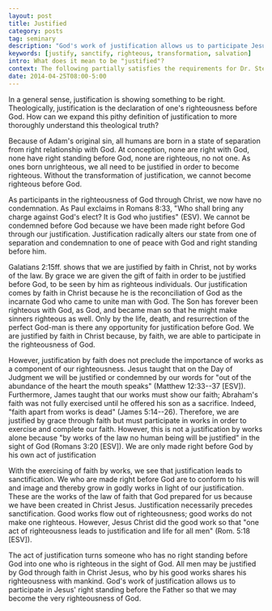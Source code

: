 ```yaml
---
layout: post
title: Justified
category: posts
tag: seminary
description: "God's work of justification allows us to participate Jesus' right standing before the Father so that we may become the very righteousness of God."
keywords: [justify, sanctify, righteous, transformation, salvation]
intro: What does it mean to be "justified"?
context: The following partially satisfies the requirements for Dr. Steven McKinion's Christian Theology II class at Southeastern Baptist Theological Seminary.
date: 2014-04-25T08:00-5:00
---
```


In a general sense, justification is showing something to be right. Theologically, justification is the declaration of one's righteousness before God. How can we expand this pithy definition of justification to more thoroughly understand this theological truth?

Because of Adam's original sin, all humans are born in a state of separation from right relationship with God. At conception, none are right with God, none have right standing before God, none are righteous, no not one. As ones born unrighteous, we all need to be justified in order to become righteous. Without the transformation of justification, we cannot become righteous before God.

As participants in the righteousness of God through Christ, we now have no condemnation. As Paul exclaims in Romans 8:33, "Who shall bring any charge against God's elect? It is God who justifies" (ESV). We cannot be condemned before God because we have been made right before God through our justification. Justification radically alters our state from one of separation and condemnation to one of peace with God and right standing before him. 

Galatians 2:15ff. shows that we are justified by faith in Christ, not by works of the law. By grace we are given the gift of faith in order to be justified before God, to be seen by him as righteous individuals. Our justification comes by faith in Christ because he is the reconciliation of God as the incarnate God who came to unite man with God. The Son has forever been righteous with God, as God, and became man so that he might make sinners righteous as well. Only by the life, death, and resurrection of the perfect God-man is there any opportunity for justification before God. We are justified by faith in Christ because, by faith, we are able to participate in the righteousness of God.

However, justification by faith does not preclude the importance of works as a component of our righteousness. Jesus taught that on the Day of Judgment we will be justified or condemned by our words for "out of the abundance of the heart the mouth speaks" (Matthew 12:33--37 [ESV]). Furthermore, James taught that our works must show our faith; Abraham's faith was not fully exercised until he offered his son as a sacrifice. Indeed, "faith apart from works is dead" (James 5:14--26). Therefore, we are justified by grace through faith but must participate in works in order to exercise and complete our faith. However, this is not a justification by works alone because "by works of the law no human being will be justified" in the sight of God (Romans 3:20 [ESV]). We are only made right before God by his own act of justification

With the exercising of faith by works, we see that justification leads to sanctification. We who are made right before God are to conform to his will and image and thereby grow in godly works in light of our justification. These are the works of the law of faith that God prepared for us because we have been created in Christ Jesus. Justification necessarily precedes sanctification. Good works flow out of righteousness; good works do not make one righteous. However, Jesus Christ did the good work so that "one act of righteousness leads to justification and life for all men" (Rom. 5:18 [ESV]). 

The act of justification turns someone who has no right standing before God into one who is righteous in the sight of God. All men may be justified by God through faith in Christ Jesus, who by his good works shares his righteousness with mankind. God's work of justification allows us to participate in Jesus' right standing before the Father so that we may become the very righteousness of God. 
